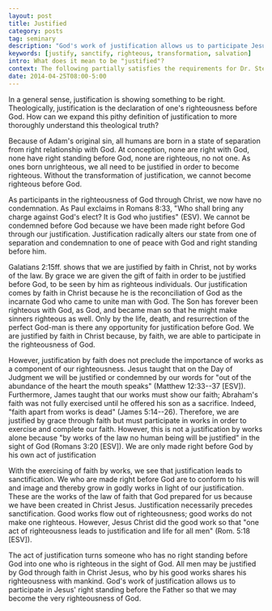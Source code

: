 ```yaml
---
layout: post
title: Justified
category: posts
tag: seminary
description: "God's work of justification allows us to participate Jesus' right standing before the Father so that we may become the very righteousness of God."
keywords: [justify, sanctify, righteous, transformation, salvation]
intro: What does it mean to be "justified"?
context: The following partially satisfies the requirements for Dr. Steven McKinion's Christian Theology II class at Southeastern Baptist Theological Seminary.
date: 2014-04-25T08:00-5:00
---
```


In a general sense, justification is showing something to be right. Theologically, justification is the declaration of one's righteousness before God. How can we expand this pithy definition of justification to more thoroughly understand this theological truth?

Because of Adam's original sin, all humans are born in a state of separation from right relationship with God. At conception, none are right with God, none have right standing before God, none are righteous, no not one. As ones born unrighteous, we all need to be justified in order to become righteous. Without the transformation of justification, we cannot become righteous before God.

As participants in the righteousness of God through Christ, we now have no condemnation. As Paul exclaims in Romans 8:33, "Who shall bring any charge against God's elect? It is God who justifies" (ESV). We cannot be condemned before God because we have been made right before God through our justification. Justification radically alters our state from one of separation and condemnation to one of peace with God and right standing before him. 

Galatians 2:15ff. shows that we are justified by faith in Christ, not by works of the law. By grace we are given the gift of faith in order to be justified before God, to be seen by him as righteous individuals. Our justification comes by faith in Christ because he is the reconciliation of God as the incarnate God who came to unite man with God. The Son has forever been righteous with God, as God, and became man so that he might make sinners righteous as well. Only by the life, death, and resurrection of the perfect God-man is there any opportunity for justification before God. We are justified by faith in Christ because, by faith, we are able to participate in the righteousness of God.

However, justification by faith does not preclude the importance of works as a component of our righteousness. Jesus taught that on the Day of Judgment we will be justified or condemned by our words for "out of the abundance of the heart the mouth speaks" (Matthew 12:33--37 [ESV]). Furthermore, James taught that our works must show our faith; Abraham's faith was not fully exercised until he offered his son as a sacrifice. Indeed, "faith apart from works is dead" (James 5:14--26). Therefore, we are justified by grace through faith but must participate in works in order to exercise and complete our faith. However, this is not a justification by works alone because "by works of the law no human being will be justified" in the sight of God (Romans 3:20 [ESV]). We are only made right before God by his own act of justification

With the exercising of faith by works, we see that justification leads to sanctification. We who are made right before God are to conform to his will and image and thereby grow in godly works in light of our justification. These are the works of the law of faith that God prepared for us because we have been created in Christ Jesus. Justification necessarily precedes sanctification. Good works flow out of righteousness; good works do not make one righteous. However, Jesus Christ did the good work so that "one act of righteousness leads to justification and life for all men" (Rom. 5:18 [ESV]). 

The act of justification turns someone who has no right standing before God into one who is righteous in the sight of God. All men may be justified by God through faith in Christ Jesus, who by his good works shares his righteousness with mankind. God's work of justification allows us to participate in Jesus' right standing before the Father so that we may become the very righteousness of God. 
